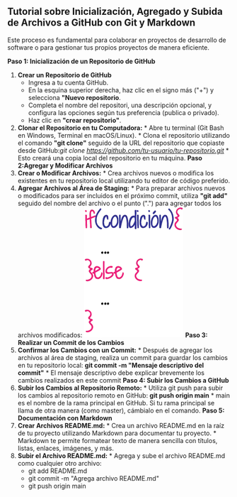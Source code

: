 ## Tutorial sobre Inicialización, Agregado y Subida de Archivos a GitHub con Git y Markdown
Este proceso es fundamental para colaborar en proyectos de desarrollo de software o para gestionar tus propios proyectos de manera eficiente.

**Paso 1: Inicialización de un Repositorio de GitHub**
 1. **Crear un Repositorio de GitHub**
    * Ingresa a tu cuenta GitHub.
    * En la esquina superior derecha, haz clic en el signo más ("+") y selecciona **"Nuevo repositorio**.
    * Completa el nombre del repositori, una descripción opcional, y configura las opciones según tus preferencia (publica o privado).
    * Haz clic en **"crear repositorio"**.
  2. **Clonar el Repositorio en tu Computadora:**
    * Abre tu terminal (Git Bash en Windows, Terminal en macOS/Linux).
    * Clona el repositorio utilizando el comando **"git clone"** seguido de la URL del repositorio que copiaste desde GitHub:*git clone https://github.com/tu-usuario/tu-repositorio.git*
    * Esto creará una copia local del repositorio en tu máquina.
**Paso 2:Agregar y Modificar Archivos**
  1. **Crear o Modificar Archivos:**
    * Crea archivos nuevos o modifica los existentes en tu repositorio local utilizando tu editor de código preferido.
  2. **Agregar Archivos al Área de Staging:**
    * Para preparar archivos nuevos o modificados para ser incluidos en el próximo commit, utiliza **"git add"** seguido del nombre del archivo o el punto (".") para agregar todos los archivos modificados:
![alt text](image.png)
**Paso 3: Realizar un Commit de los Cambios**
  1. **Confirmar los Cambios con un Commit:**
    * Después de agregar los archivos al área de staging, realiza un commit para guardar los cambios en tu repositorio local:
      **git commit -m "Mensaje descriptivo del commit"**
    * El mensaje descriptivo debe explicar brevemente los cambios realizados en este commit
**Paso 4: Subir los Cambios a GitHub**
  1. **Subir los Cambios al Repositorio Remoto:**
    * Utiliza git push para subir los cambios al repositorio remoto en GitHub:
      **git push origin main**
    * main es el nombre de la rama principal en GitHub. Si tu rama principal se llama de otra manera (como master), cámbialo en el comando.
**Paso 5: Documentación con Markdown**
  1. **Crear Archivos README.md:**
    * Crea un archivo README.md en la raíz de tu proyecto utilizando Markdown para documentar tu proyecto.
    * Markdown te permite formatear texto de manera sencilla con títulos, listas, enlaces, imágenes, y más.
  2. **Subir el Archivo README.md:**
    * Agrega y sube el archivo README.md como cualquier otro archivo:
       * git add README.md
       * git commit -m "Agrega archivo README.md"
       * git push origin main